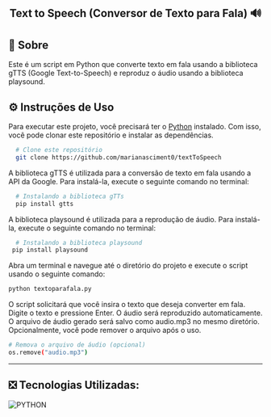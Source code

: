 
<div align="center">

  ## Text to Speech (Conversor de Texto para Fala) 🔊

</div>

## 💬 Sobre
Este é um script em Python que converte texto em fala usando a biblioteca gTTS (Google Text-to-Speech) e reproduz o áudio usando a biblioteca playsound.

## ⚙️ Instruções de Uso
Para executar este projeto, você precisará ter o [Python](https://www.python.org/downloads/) instalado. Com isso, você pode clonar este repositório e instalar as dependências.
```sh
  # Clone este repositório
  git clone https://github.com/marianasciment0/textToSpeech
```
A biblioteca gTTS é utilizada para a conversão de texto em fala usando a API da Google. Para instalá-la, execute o seguinte comando no terminal:
```sh
  # Instalando a biblioteca gTTs
  pip install gtts
```
A biblioteca playsound é utilizada para a reprodução de áudio. Para instalá-la, execute o seguinte comando no terminal:

```sh
  # Instalando a biblioteca playsound
 pip install playsound
```
Abra um terminal e navegue até o diretório do projeto e execute o script usando o seguinte comando:
```sh
python textoparafala.py
```
O script solicitará que você insira o texto que deseja converter em fala. Digite o texto e pressione Enter. O áudio será reproduzido automaticamente. 
O arquivo de áudio gerado será salvo como audio.mp3 no mesmo diretório. Opcionalmente, você pode remover o arquivo após o uso.
```sh
# Remova o arquivo de áudio (opcional)
os.remove("audio.mp3")
```
---
<h2>❎ Tecnologias Utilizadas: </h2>

![PYTHON](https://img.shields.io/badge/Python-3776AB?style=for-the-badge&logo=python&logoColor=yellow)
